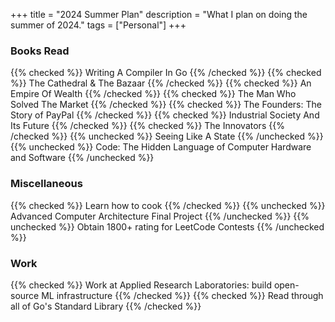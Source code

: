 +++
title = "2024 Summer Plan"
description = "What I plan on doing the summer of 2024."
tags = ["Personal"]
+++



### Books Read
{{% checked %}} Writing A Compiler In Go {{% /checked %}}
{{% checked %}} The Cathedral & The Bazaar {{% /checked %}}
{{% checked %}} An Empire Of Wealth {{% /checked %}}
{{% checked %}} The Man Who Solved The Market {{% /checked %}}
{{% checked %}} The Founders: The Story of PayPal {{% /checked %}}
{{% checked %}} Industrial Society And Its Future {{% /checked %}}
{{% checked %}} The Innovators {{% /checked %}}
{{% unchecked %}} Seeing Like A State {{% /unchecked %}}
{{% unchecked %}} Code: The Hidden Language of Computer Hardware and Software {{% /unchecked %}}



### Miscellaneous
{{% checked %}} Learn how to cook {{% /checked %}}
{{% unchecked %}} Advanced Computer Architecture Final Project {{% /unchecked %}}
{{% unchecked %}} Obtain 1800+ rating for LeetCode Contests {{% /unchecked %}}



### Work
{{% checked %}} Work at Applied Research Laboratories: build open-source ML infrastructure {{% /checked %}}
{{% checked %}} Read through all of Go's Standard Library {{% /checked %}}
